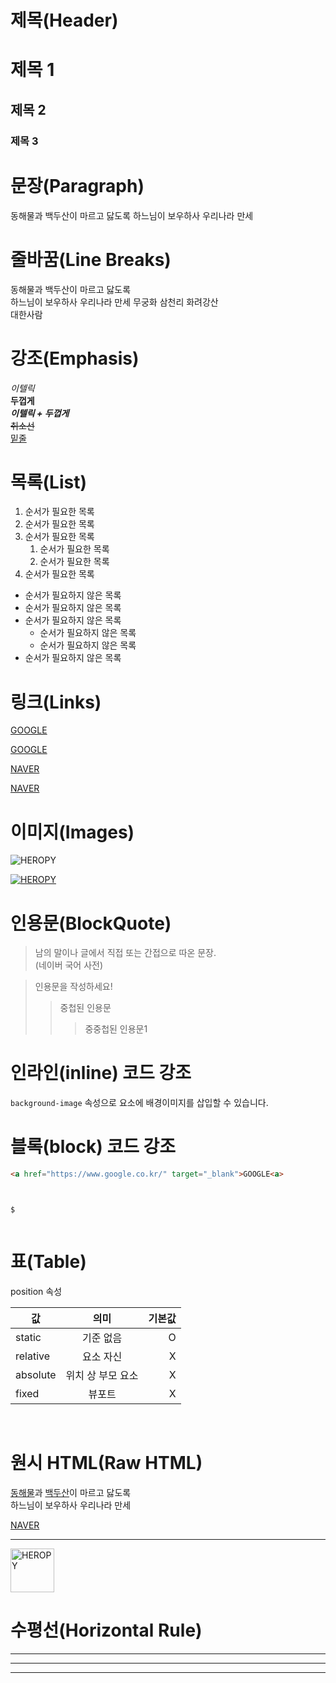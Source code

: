 # 제목(Header)

# 제목 1
## 제목 2
### 제목 3

# 문장(Paragraph)

동해물과 백두산이 마르고 닳도록
하느님이 보우하사 우리나라 만세

# 줄바꿈(Line Breaks)

동해물과 백두산이 마르고 닳도록  
하느님이 보우하사 우리나라 만세
무궁화 삼천리 화려강산 <br />
대한사람

# 강조(Emphasis)

_이텔릭_  
**두껍게**  
**_이텔릭 + 두껍게_**   
~~취소선~~  
<u>밑줄</u>

# 목록(List)

1. 순서가 필요한 목록  
1. 순서가 필요한 목록
1. 순서가 필요한 목록
    1. 순서가 필요한 목록
    1. 순서가 필요한 목록
1. 순서가 필요한 목록

- 순서가 필요하지 않은 목록
- 순서가 필요하지 않은 목록
- 순서가 필요하지 않은 목록
    - 순서가 필요하지 않은 목록
    - 순서가 필요하지 않은 목록
- 순서가 필요하지 않은 목록

# 링크(Links)
<a href="https://google.com">GOOGLE</a>

[GOOGLE](https://google.com)

<a href="https://naver.com" title="NAVER로 이동!">NAVER</a>

[NAVER](https://naver.com "NAVER로 이동!")

# 이미지(Images)

![HEROPY](https://heropy.blog/css/images/logo.png)

[![HEROPY](https://heropy.blog/css/images/logo.png)](https://heropy.blog/)

# 인용문(BlockQuote)

> 남의 말이나 글에서 직접 또는 간접으로 따온 문장.  
> (네이버 국어 사전)

> 인용문을 작성하세요!
>> 중첩된 인용문
>>> 중중첩된 인용문1  

# 인라인(inline) 코드 강조

`background-image` 속성으로 요소에 배경이미지를 삽입할 수 있습니다.  

# 블록(block) 코드 강조
  
```html
<a href="https://www.google.co.kr/" target="_blank">GOOGLE<a>
```

```css

```

```javascript

```

```bash
$
```

```plaintext

```

# 표(Table)
  
position 속성

값 | 의미 | 기본값
--|:--:|--: 
static | 기준 없음 | O
relative | 요소 자신 | X
absolute | 위치 상 부모 요소 | X
fixed | 뷰포트 | X  
<br /> 

# 원시 HTML(Raw HTML)

<span style="text-decoration: underline;">동해물</span>과 <u>백두산</u>이 마르고 닳도록<br/>
하느님이 보우하사 우리나라 만세


<a href="https://naver.com" title="NAVER로 이동!" target="_blank">NAVER</a>

---
<img width="70" src="https://heropy.blog/css/images/logo.png" alt="HEROPY" />
  
# 수평선(Horizontal Rule)

---
  
***

___

